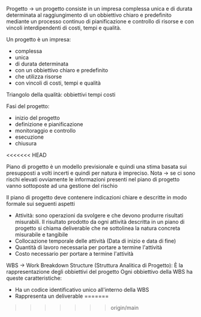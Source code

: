 Progetto -> un progetto consiste in un impresa complessa unica e di durata determinata al raggiungimento di un obbiettivo chiaro e predefinito mediante un processo continuo di pianificazione e controllo di risorse e con vincoli interdipendenti di costi, tempi e qualità.

Un progetto è un impresa:
- complessa
- unica
- di durata determinata
- con un obbiettivo chiaro e predefinito
- che utilizza risorse
- con vincoli di costi, tempi e qualità

Triangolo della qualità:
obbiettivi tempi costi

Fasi del progetto:
- inizio del progetto
- definizione e pianificazione
- monitoraggio e controllo
- esecuzione
- chiusura

<<<<<<< HEAD

Piano di progetto è un modello previsionale e quindi una stima basata sui presupposti a volti incerti e quindi per natura è impreciso.
Nota -> se ci sono rischi elevati ovviamente le informazioni presenti nel piano di progetto vanno sottoposte ad una gestione del rischio

Il piano di progetto deve contenere indicazioni chiare e descritte in modo formale sui seguenti aspetti

- Attività: sono operazioni da svolgere e che devono produrre risultati misurabili. Il risultato prodotto da ogni attività descritta in un piano di progetto si chiama deliverable che ne sottolinea la natura concreta misurabile e tangibile
- Collocazione temporale delle attività (Data di inizio e data di fine)
- Quantità di lavoro necessaria per portare a termine l'attività
- Costo necessario per portare a termine l'attività

WBS -> Work Breakdown Structure (Struttura Analitica di Progetto): È la rappresentazione degli obbiettivi del progetto
Ogni obbiettivo della WBS ha queste caratteristiche:
- Ha un codice identificativo unico all'interno della WBS
- Rappresenta un deliverable
=======
>>>>>>> origin/main
